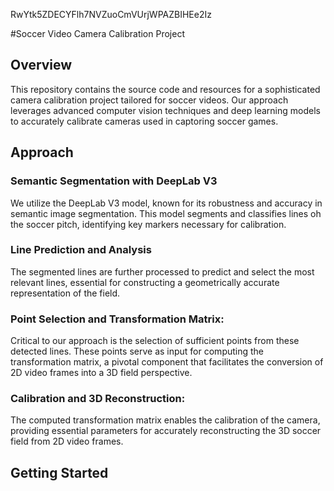 RwYtk5ZDECYFlh7NVZuoCmVUrjWPAZBIHEe2Iz

#Soccer Video Camera Calibration Project

## Overview
This repository contains the source code and resources for a sophisticated camera calibration project tailored for soccer videos. Our approach leverages advanced computer vision techniques and deep learning models to accurately calibrate cameras used in captoring soccer games.
## Approach 

### Semantic Segmentation with DeepLab V3 
We utilize the DeepLab V3 model, known for its robustness and accuracy in semantic image segmentation. This model segments and classifies lines oh the soccer pitch, identifying key markers necessary for calibration.

### Line Prediction and Analysis
The segmented lines are further processed to predict and select the most relevant lines, essential for constructing a geometrically accurate representation of the field.

### Point Selection and Transformation Matrix:
Critical to our approach is the selection of sufficient points from these detected lines. These points serve as input for computing the transformation matrix, a pivotal component that facilitates the conversion of 2D video frames into a 3D field perspective.
### Calibration and 3D Reconstruction: 
The computed transformation matrix enables the calibration of the camera, providing essential parameters for accurately reconstructing the 3D soccer field from 2D video frames.

## Getting Started


